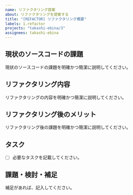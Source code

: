 ```yaml
---
name: リファクタリング提案
about: リファクタリングを提案する
title: "[REFACTOR] リファクタリング概要"
labels: 1.refactor
projects: "takashi-ebina/3"
assignees: takashi-ebina
---
```


## 現状のソースコードの課題

現状のソースコードの課題を明確かつ簡潔に説明してください。

## リファクタリング内容

リファクタリングの内容を明確かつ簡潔に説明してください。

## リファクタリング後のメリット

リファクタリング後の課題を明確かつ簡潔に説明してください。

## タスク

- [ ] 必要なタスクを記載してください。

## 課題・検討・補足

補足があれば、記入してください。
